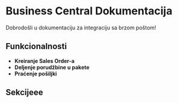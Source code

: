 # Business Central Dokumentacija  
Dobrodošli u dokumentaciju za integraciju sa brzom poštom!  

## Funkcionalnosti  
- **Kreiranje Sales Order-a**
- **Deljenje porudžbine u pakete**
- **Praćenje pošiljki**  

## Sekcijeee
